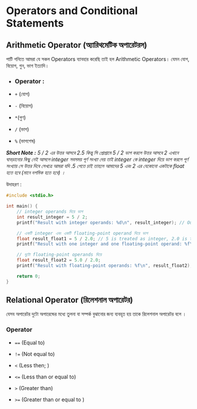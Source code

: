 # Operators and Conditional Statements

## Arithmetic Operator (অ্যারিথমেটিক অপারেটরস)

পাটি গনিতে আমরা যে সকল Operators ব্যাবহার করেছি তাই হল Arithmetic Operators। যেমন যোগ, বিয়োগ, গুন, ভাগ ইত্যাদি।

- ### Operator :

- `+` (যোগ)

- `-` (বিয়োগ)

- `*`(গুণ)

- `/` (ভাগ)

- `%` (ভাগশেষ)

<i><b>Short Note :</b> 5 / 2 এর উত্তর আসবে 2.5 কিন্তু সি প্রোগ্রামে 5 / 2 ভাগ করলে উত্তর আসবে 2 এখানে ঘাবড়ানোর কিছু নেই আসলে integer সবসময় পূর্ণ সংখ্যা দেয় তাই integer কে integer দিয়ে ভাগ করলে পূর্ণ সংখ্যায় সে উত্তর দিবে সেখত্রে আমরা যদি .5 পেতে চাই তাহলে আমাদের 5 এবং 2 এর যেকোনো একটাকে float হতে হবে (মানে দশমিক হতে হবে) । </i>

উদাহরণ :

```c
#include <stdio.h>

int main() {
    // integer operands দিয়ে ভাগ
    int result_integer = 5 / 2;
    printf("Result with integer operands: %d\n", result_integer); // Output: 2

    // একটি integer এবং একটি floating-point operand দিয়ে ভাগ
    float result_float1 = 5 / 2.0; // 5 is treated as integer, 2.0 is treated as floating-point
    printf("Result with one integer and one floating-point operand: %f\n", result_float1); // Output: 2.500000

    // দুটো floating-point operands দিয়ে
    float result_float2 = 5.0 / 2.0;
    printf("Result with floating-point operands: %f\n", result_float2); // Output: 2.500000

    return 0;
}
```

## Relational Operator (রিলেশনাল অপারেটর)

যেসব অপারেটর দুটো অপারেন্ডের মধ্যে তুলনা বা সম্পর্ক বুঝানোর জন্য ব্যবহৃত হয় তাকে রিলেশনাল অপারেটর বলে ।

### Operator

- `==` (Equal to)

- `!=` (Not equal to)

- `<` (Less then; )

- `<=` (Less than or equal to)

- `>` (Greater than)

- `>=` (Greater than or equal to )
